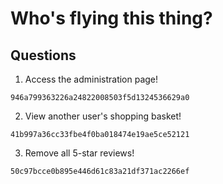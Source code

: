 # Who's flying this thing?

## Questions
1. Access the administration page!
```
946a799363226a24822008503f5d1324536629a0
``` 

2. View another user's shopping basket!
```
41b997a36cc33fbe4f0ba018474e19ae5ce52121
```

3. Remove all 5-star reviews!
```
50c97bcce0b895e446d61c83a21df371ac2266ef
```
